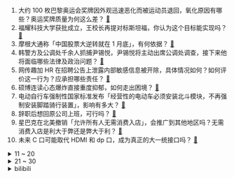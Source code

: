 1. 大约 100 枚巴黎奥运会奖牌因外观迅速恶化而被运动员退回，氧化原因有哪些？奥运奖牌质量为何这么差？ [:link:](https://www.zhihu.com/question/9563834463)
2. 福耀科技大学获批成立，王校长再提对标斯坦福，你认为这个目标能实现吗？ [:link:](https://www.zhihu.com/question/9485143503)
3. 摩根大通称「中国股票大逆转就在 1 月底」，有何依据？ [:link:](https://www.zhihu.com/question/9480323188)
4. 韩警方及公调处千余人抓捕尹锡悦，尹锡悦将主动出席公调处调查，接下来他将面临哪些法律及政治问题？ [:link:](https://www.zhihu.com/question/9632113520)
5. 网传趣加 HR 在招聘公告上泄露内部敏感信息被开除，具体情况如何？如何评价这一行为？应承担哪些责任？ [:link:](https://www.zhihu.com/question/9599538357)
6. 硕博连读心态爆炸直接重度抑郁，如何走出困境？ [:link:](https://www.zhihu.com/question/9459821375)
7. 电动自行车强制性国家标准发布「经营性的电动车必须安装北斗模块，不再强制安装脚踏骑行装置」，影响有多大？ [:link:](https://www.zhihu.com/question/9474000414)
8. 辞职后想回原公司上班，可行吗？ [:link:](https://www.zhihu.com/question/417461058)
9. 星巴克在北美撤销「允许所有人无需消费入店」，会推广到其他地区吗？无需消费入店是利大于弊还是弊大于利？ [:link:](https://www.zhihu.com/question/9561072661)
10. 未来 C 口可能取代 HDMI 和 dp 口，成为真正的大一统接口吗？ [:link:](https://www.zhihu.com/question/9225888574)
<details>
<summary>11 ~ 20</summary>

11. 为什么《彗星来的那一夜》《恐怖游轮》中的主角都想杀死不同时空的自己呢? [:link:](https://www.zhihu.com/question/8776407022)
12. 明武宗朱厚照造的豹房到底是什么？ [:link:](https://www.zhihu.com/question/367775018)
13. 为什么中国人讲英语特别爱用 just、actually、maybe？ [:link:](https://www.zhihu.com/question/26743237)
14. 美国加州山火烧了 7 天还未扑灭，已致 24 人遇难，加州山火为何难以扑灭？哪些环节出现了问题？ [:link:](https://www.zhihu.com/question/9548001555)
15. 零跑汽车成第二家盈利新势力车企，提前一年达成目标，它做对了什么？下一家盈利的车企会是谁？ [:link:](https://www.zhihu.com/question/9515711969)
16. 「索要千万逼死前夫」翟欣欣案将于 1 月 21 日开庭，案件将如何宣判？ [:link:](https://www.zhihu.com/question/9031477151)
17. 为什么现在的三国历史快变成“蜀汉赢学”了？ [:link:](https://www.zhihu.com/question/9416830343)
18. 张雨绮主演的《笑傲江湖》定档除夕，你对这部电影有哪些期待？ [:link:](https://www.zhihu.com/question/9464264957)
19. 有投资人称「英伟达近八成员工已是百万富翁，其中一半净资产破亿」，是真的吗？英伟达成功的原因有哪些？ [:link:](https://www.zhihu.com/question/9547953502)
20. 2024 年全国多个城市二手房成交反超一手，购房者为何更倾向于选择二手房？一手卖不过二手，意味着什么？ [:link:](https://www.zhihu.com/question/9571302071)
</details>
<details>
<summary>21 ~ 30</summary>

21. 网友发文称在东京新荣记遭遇「阴阳菜单」，用餐时遭区别对待，具体是怎么回事？这种情况可以怎样维护权益？ [:link:](https://www.zhihu.com/question/9420493938)
22. 可以主动提出让公司裁我吗? [:link:](https://www.zhihu.com/question/9235011345)
23. 如何评价电视剧《国色芳华》中李幼贞堂堂一个县主「自毁清白」也要嫁给刘畅这件事？ [:link:](https://www.zhihu.com/question/9334659302)
24. 三甲医院行政后勤岗招播音主持专业被网友质疑「萝卜岗」，该岗位为何要招播音主持专业人员？岗位职责是什么？ [:link:](https://www.zhihu.com/question/9483830924)
25. 如何看待《国色芳华》妆造被指抄袭，剧方称将示意图误认为文物复原图？古装剧该如何还原历史又避免此类问题？ [:link:](https://www.zhihu.com/question/9465482246)
26. 为什么看完《魔戒》，无论是电影还是书，明明是一个美好的结局，却感觉很忧伤？ [:link:](https://www.zhihu.com/question/23886814)
27. 「泰国坠崖孕妇」丈夫被判 33 年国外服刑，按照程序她要到 70 岁才能离婚吗？法律角度如何解读？ [:link:](https://www.zhihu.com/question/9415214645)
28. 24-25赛季NBA常规赛勇士 101:104 猛龙，如何评价这场比赛？ [:link:](https://www.zhihu.com/question/9544078373)
29. 24-25赛季NBA常规赛马刺 126:102 湖人，詹眉合砍48分难救主，如何评价这场比赛？ [:link:](https://www.zhihu.com/question/9555834877)
30. LPL 2025 赛季第一赛段常规赛 TT 3:1 击败 LNG，如何评价这场比赛？ [:link:](https://www.zhihu.com/question/9487536705)
</details><details>
<summary>bilibili</summary>

</details>